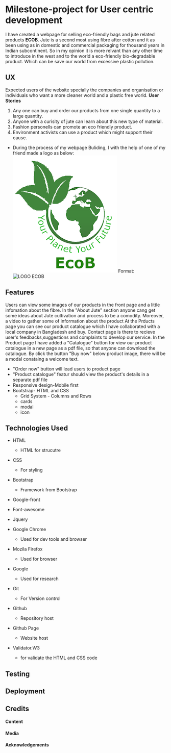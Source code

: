 # Milestone-project for User centric development 
I have created a webpage for selling eco-friendly bags and jute related products **ECOB**.
Jute is a second most using fibre after cotton and it as been using as in domestic and commercial packaging 
for thousand years in Indian subcontinent. So in my opinion it is more relvant than any other time to introduce in the west
 and to the world a eco-friendly bio-degradable product.
 Which can be save our world from excessive plastic pollution. 


 ## UX
Expected users of the website specially the companies and organisation or individuals who want a more cleaner world and a plastic free world.
**User Stories**
1. Any one can buy and order our products from one single quantity to a large quantity.
1. Anyone with a curisity of jute can learn about this new type of material.
1. Fashion personells can promote an eco friendly product.
1. Environment activists can use a product which might support their cause.
* During the process of my webpage Buliding, I with the help of one of my friend made a logo as below:
![GitHub Logo](project/images/logolight.png)
Format: ![LOGO ECOB](url)


## Features
Users can view some images of our products in the front page and a little infomation about the fibre.
In the "About Jute" section anyone cang get some ideas about Jute cultivation and process to be a comodity. Moreover, a video to gather some of information about the product
At the Prducts page you can see our product catalogue which I have collaborated with a local company in Bangladesh and buy.
Contact page is there to recieve user's feedbacks,suggestions and complaints to develop our service.
In the Product page I have added a "Catalogue" button for view our product catalogue in a new page as a pdf file, so that anyone can download the catalogue.
By click  the button "Buy now" below product image, there will be a modal conataing a welcome text. 
* "Order now" button will lead users to product page 
* "Product catalogue" featur should view the product's details in a separate pdf file
* Responsive design-Mobile first
* Bootstrap- HTML and CSS
    * Grid System - Columns and Rows
    * cards
    * modal
    * icon
## Technologies Used
* HTML
    * HTML for strucutre
* CSS
    * For styling
* Bootstrap
    * Framework from Bootstrap
* Google-front
* Font-awesome 
* Jquery

* Google Chrome
    * Used for dev tools and browser
* Mozila Firefox
    * Used for browser
* Google
    * Used for research 
* Git
    * For Version control
* Github
    * Repository host
* Github Page
    * Website host
* Validator.W3
    * for validate the HTML and CSS code

## Testing
## Deployment
## Credits
#### Content
#### Media
#### Acknowledgements

